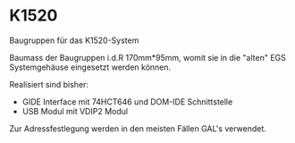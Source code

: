 # K1520
Baugruppen für das K1520-System 

Baumass der Baugruppen i.d.R 170mm*95mm, womit sie in die "alten" EGS Systemgehäuse eingesetzt werden können.

Realisiert sind bisher:
- GIDE Interface mit 74HCT646 und DOM-IDE Schnittstelle
- USB Modul mit VDIP2 Modul 

Zur Adressfestlegung werden in den meisten Fällen GAL's verwendet.
